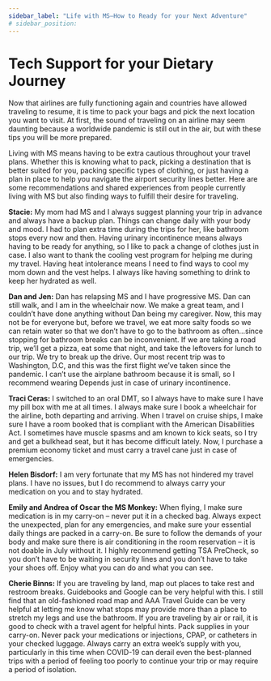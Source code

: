 ```yaml
---
sidebar_label: "Life with MS—How to Ready for your Next Adventure"
# sidebar_position:
---
```


# Tech Support for your Dietary Journey

Now that airlines are fully functioning again and countries have allowed traveling to resume, it is time to pack your bags and pick the next location you want to visit. At first, the sound of traveling on an airline may seem daunting because a worldwide pandemic is still out in the air, but with these tips you will be more prepared.

Living with MS means having to be extra cautious throughout your travel plans. Whether this is knowing what to pack, picking a destination that is better suited for you, packing specific types of clothing, or just having a plan in place to help you navigate the airport security lines better. Here are some recommendations and shared experiences from people currently living with MS but also finding ways to fulfill their desire for traveling.

**Stacie:** My mom had MS and I always suggest planning your trip in advance and always have a backup plan. Things can change daily with your body and mood. I had to plan extra time during the trips for her, like bathroom stops every now and then. Having urinary incontinence means always having to be ready for anything, so I like to pack a change of clothes just in case. I also want to thank the cooling vest program for helping me during my travel. Having heat intolerance means I need to find ways to cool my mom down and the vest helps. I always like having something to drink to keep her hydrated as well.

**Dan and Jen:** Dan has relapsing MS and I have progressive MS. Dan can still walk, and I am in the wheelchair now. We make a great team, and I couldn’t have done anything without Dan being my caregiver. Now, this may not be for everyone but, before we travel, we eat more salty foods so we can retain water so that we don’t have to go to the bathroom as often…since stopping for bathroom breaks can be inconvenient. If we are taking a road trip, we’ll get a pizza, eat some that night, and take the leftovers for lunch to our trip. We try to break up the drive. Our most recent trip was to Washington, D.C, and this was the first flight we’ve taken since the pandemic. I can’t use the airplane bathroom because it is small, so I recommend wearing Depends just in case of urinary incontinence.

**Traci Ceras:** I switched to an oral DMT, so I always have to make sure I have my pill box with me at all times. I always make sure I book a wheelchair for the airline, both departing and arriving. When I travel on cruise ships, I make sure I have a room booked that is compliant with the American Disabilities Act. I sometimes have muscle spasms and am known to kick seats, so I try and get a bulkhead seat, but it has become difficult lately. Now, I purchase a premium economy ticket and must carry a travel cane just in case of emergencies.

**Helen Bisdorf:** I am very fortunate that my MS has not hindered my travel plans. I have no issues, but I do recommend to always carry your medication on you and to stay hydrated.

**Emily and Andrea of Oscar the MS Monkey:** When flying, I make sure medication is in my carry-on – never put it in a checked bag. Always expect the unexpected, plan for any emergencies, and make sure your essential daily things are packed in a carry-on. Be sure to follow the demands of your body and make sure there is air conditioning in the room reservation – it is not doable in July without it. I highly recommend getting TSA PreCheck, so you don’t have to be waiting in security lines and you don’t have to take your shoes off. Enjoy what you can do and what you can see.

**Cherie Binns:** If you are traveling by land, map out places to take rest and restroom breaks. Guidebooks and Google can be very helpful with this. I still find that an old-fashioned road map and AAA Travel Guide can be very helpful at letting me know what stops may provide more than a place to stretch my legs and use the bathroom. If you are traveling by air or rail, it is good to check with a travel agent for helpful hints. Pack supplies in your carry-on. Never pack your medications or injections, CPAP, or catheters in your checked luggage. Always carry an extra week’s supply with you, particularly in this time when COVID-19 can derail even the best-planned trips with a period of feeling too poorly to continue your trip or may require a period of isolation.
